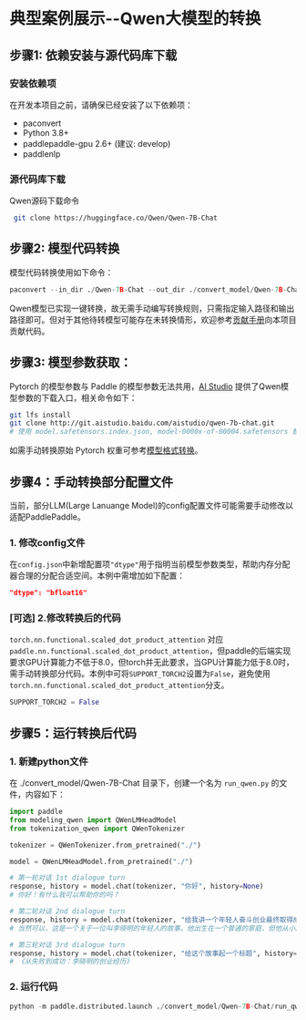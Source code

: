 # 典型案例展示--Qwen大模型的转换

## 步骤1: 依赖安装与源代码库下载

### 安装依赖项

在开发本项目之前，请确保已经安装了以下依赖项：
- paconvert
- Python 3.8+
- paddlepaddle-gpu 2.6+ (建议: develop)
- paddlenlp

### 源代码库下载

Qwen源码下载命令
```bash
 git clone https://huggingface.co/Qwen/Qwen-7B-Chat
```

## 步骤2: 模型代码转换

模型代码转换使用如下命令：

```python
paconvert --in_dir ./Qwen-7B-Chat --out_dir ./convert_model/Qwen-7B-Chat
```
Qwen模型已实现一键转换，故无需手动编写转换规则，只需指定输入路径和输出路径即可。但对于其他待转模型可能存在未转换情形，欢迎参考[贡献手册](https://github.com/PaddlePaddle/PaConvert/blob/master/docs/CONTRIBUTING.md)向本项目贡献代码。

## 步骤3: 模型参数获取：

Pytorch 的模型参数与 Paddle 的模型参数无法共用，[AI Studio](https://aistudio.baidu.com/modelsdetail/666/space) 提供了Qwen模型参数的下载入口，相关命令如下：

```bash
git lfs install
git clone http://git.aistudio.baidu.com/aistudio/qwen-7b-chat.git
# 使用 model.safetensors.index.json, model-0000x-of-00004.safetensors 替换 ./convert_model/Qwen-7B-Chat 目录下的 model.safetensors.index.json, model-0000x-of-00008.safetensors。
```

如需手动转换原始 Pytorch 权重可参考[模型格式转换](https://github.com/PaddlePaddle/PaddleNLP/blob/develop/docs/community/contribute_models/convert_pytorch_to_paddle.rst)。

## 步骤4：手动转换部分配置文件

当前，部分LLM(Large Lanuange Model)的config配置文件可能需要手动修改以适配PaddlePaddle。

### 1. 修改config文件

在`config.json`中新增配置项`"dtype"`用于指明当前模型参数类型，帮助内存分配器合理的分配合适空间。本例中需增加如下配置：

```json
"dtype": "bfloat16"
```

### [可选] 2.修改转换后的代码

`torch.nn.functional.scaled_dot_product_attention` 对应 `paddle.nn.functional.scaled_dot_product_attention`，但paddle的后端实现要求GPU计算能力不低于8.0，但torch并无此要求，当GPU计算能力低于8.0时，需手动转换部分代码。本例中可将`SUPPORT_TORCH2`设置为`False`，避免使用`torch.nn.functional.scaled_dot_product_attention`分支。

```python
SUPPORT_TORCH2 = False
```

## 步骤5：运行转换后代码

### 1. 新建python文件
在 ./convert_model/Qwen-7B-Chat 目录下，创建一个名为 `run_qwen.py` 的文件，内容如下：

```python
import paddle
from modeling_qwen import QWenLMHeadModel
from tokenization_qwen import QWenTokenizer

tokenizer = QWenTokenizer.from_pretrained("./")

model = QWenLMHeadModel.from_pretrained("./")

# 第一轮对话 1st dialogue turn
response, history = model.chat(tokenizer, "你好", history=None)
# 你好！有什么我可以帮助你的吗？

# 第二轮对话 2nd dialogue turn
response, history = model.chat(tokenizer, "给我讲一个年轻人奋斗创业最终取得成功的故事。", history=history)
# 当然可以，这是一个关于一位叫李晓明的年轻人的故事。他出生在一个普通的家庭，但他从小就有着梦想，希望能成为一名成功的商人。\n\n李# 晓明在高中毕业后就开始了自己的创业之路。他最初选择做的是开一家小超市，但是由于经营不善，他的商店很快就破产了。不过，李晓明并没# 有因此而放弃，而是从失败中吸取教训，并且重新振作起来，开始了新的创业之旅。\n\n这次，李晓明选择了做电商，因为他发现这是一个具有# 巨大潜力的行业。他努力学习和研究电商知识，不断提高自己的技能。他还通过网络社交平台寻找客户，并且提供优质的商品和服务，得到了客# 户的认可和支持。\n\n经过几年的努力，李晓明的电商公司终于取得了成功，他的销售额每年都在稳步增长。他也成为了一名备受尊敬的企业# # 家，并且被社会上的人们所熟知和尊重。\n\n这个故事告诉我们，只要我们有梦想、有毅力、肯付出努力，就一定能够实现自己的目标。无论面# 临多大的困难，我们都不能轻易放弃，要坚持到底，相信自己一定能够成功。

# 第三轮对话 3rd dialogue turn
response, history = model.chat(tokenizer, "给这个故事起一个标题", history=history)
# 《从失败到成功：李晓明的创业经历》
```
### 2. 运行代码

```python
python -m paddle.distributed.launch ./convert_model/Qwen-7B-Chat/run_qwen.py

```
